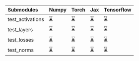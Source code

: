 | Submodules       | Numpy                                                                                                                           | Torch                                                                                                                           | Jax                                                                                                                             | Tensorflow                                                                                                                      |
|:-----------------|:--------------------------------------------------------------------------------------------------------------------------------|:--------------------------------------------------------------------------------------------------------------------------------|:--------------------------------------------------------------------------------------------------------------------------------|:--------------------------------------------------------------------------------------------------------------------------------|
| test_activations | <a href="https://github.com/unifyai/ivy/runs/7991839704?check_suite_focus=true" rel="noopener noreferrer" target="_blank">⌛</a> | <a href="https://github.com/unifyai/ivy/runs/7991840233?check_suite_focus=true" rel="noopener noreferrer" target="_blank">⌛</a> | <a href="https://github.com/unifyai/ivy/runs/7991840760?check_suite_focus=true" rel="noopener noreferrer" target="_blank">⌛</a> | <a href="https://github.com/unifyai/ivy/runs/7991841294?check_suite_focus=true" rel="noopener noreferrer" target="_blank">⌛</a> |
| test_layers      | <a href="https://github.com/unifyai/ivy/runs/7991839832?check_suite_focus=true" rel="noopener noreferrer" target="_blank">⌛</a> | <a href="https://github.com/unifyai/ivy/runs/7991840341?check_suite_focus=true" rel="noopener noreferrer" target="_blank">⌛</a> | <a href="https://github.com/unifyai/ivy/runs/7991840889?check_suite_focus=true" rel="noopener noreferrer" target="_blank">⌛</a> | <a href="https://github.com/unifyai/ivy/runs/7991841487?check_suite_focus=true" rel="noopener noreferrer" target="_blank">⌛</a> |
| test_losses      | <a href="https://github.com/unifyai/ivy/runs/7991839959?check_suite_focus=true" rel="noopener noreferrer" target="_blank">⌛</a> | <a href="https://github.com/unifyai/ivy/runs/7991840483?check_suite_focus=true" rel="noopener noreferrer" target="_blank">⌛</a> | <a href="https://github.com/unifyai/ivy/runs/7991841029?check_suite_focus=true" rel="noopener noreferrer" target="_blank">⌛</a> | <a href="https://github.com/unifyai/ivy/runs/7991841655?check_suite_focus=true" rel="noopener noreferrer" target="_blank">⌛</a> |
| test_norms       | <a href="https://github.com/unifyai/ivy/runs/7991840084?check_suite_focus=true" rel="noopener noreferrer" target="_blank">⌛</a> | <a href="https://github.com/unifyai/ivy/runs/7991840640?check_suite_focus=true" rel="noopener noreferrer" target="_blank">⌛</a> | <a href="https://github.com/unifyai/ivy/runs/7991841168?check_suite_focus=true" rel="noopener noreferrer" target="_blank">⌛</a> | <a href="https://github.com/unifyai/ivy/runs/7991841789?check_suite_focus=true" rel="noopener noreferrer" target="_blank">⌛</a> |